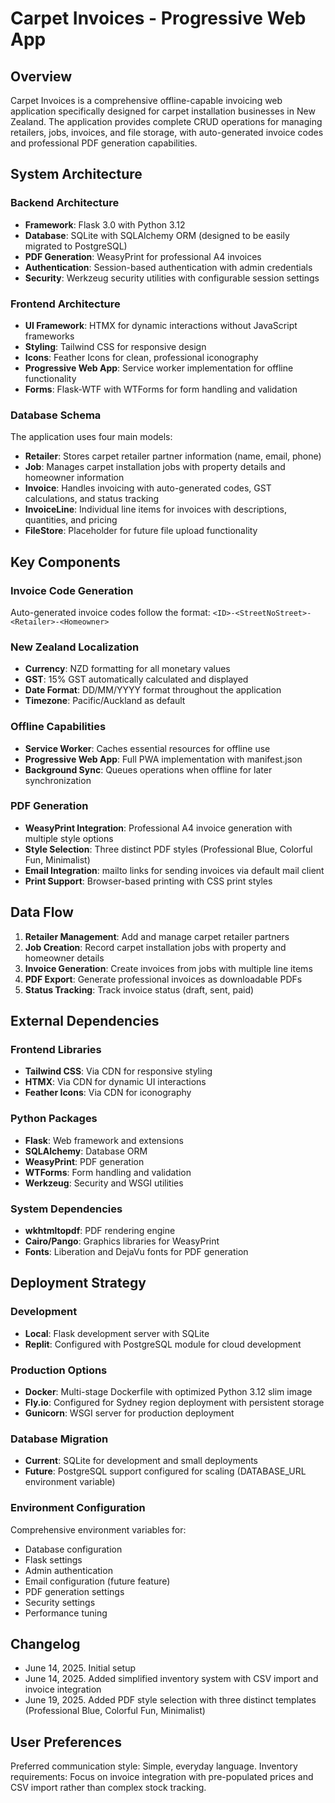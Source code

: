 # Carpet Invoices - Progressive Web App

## Overview

Carpet Invoices is a comprehensive offline-capable invoicing web application specifically designed for carpet installation businesses in New Zealand. The application provides complete CRUD operations for managing retailers, jobs, invoices, and file storage, with auto-generated invoice codes and professional PDF generation capabilities.

## System Architecture

### Backend Architecture
- **Framework**: Flask 3.0 with Python 3.12
- **Database**: SQLite with SQLAlchemy ORM (designed to be easily migrated to PostgreSQL)
- **PDF Generation**: WeasyPrint for professional A4 invoices
- **Authentication**: Session-based authentication with admin credentials
- **Security**: Werkzeug security utilities with configurable session settings

### Frontend Architecture
- **UI Framework**: HTMX for dynamic interactions without JavaScript frameworks
- **Styling**: Tailwind CSS for responsive design
- **Icons**: Feather Icons for clean, professional iconography
- **Progressive Web App**: Service worker implementation for offline functionality
- **Forms**: Flask-WTF with WTForms for form handling and validation

### Database Schema
The application uses four main models:
- **Retailer**: Stores carpet retailer partner information (name, email, phone)
- **Job**: Manages carpet installation jobs with property details and homeowner information
- **Invoice**: Handles invoicing with auto-generated codes, GST calculations, and status tracking
- **InvoiceLine**: Individual line items for invoices with descriptions, quantities, and pricing
- **FileStore**: Placeholder for future file upload functionality

## Key Components

### Invoice Code Generation
Auto-generated invoice codes follow the format: `<ID>-<StreetNoStreet>-<Retailer>-<Homeowner>`

### New Zealand Localization
- **Currency**: NZD formatting for all monetary values
- **GST**: 15% GST automatically calculated and displayed
- **Date Format**: DD/MM/YYYY format throughout the application
- **Timezone**: Pacific/Auckland as default

### Offline Capabilities
- **Service Worker**: Caches essential resources for offline use
- **Progressive Web App**: Full PWA implementation with manifest.json
- **Background Sync**: Queues operations when offline for later synchronization

### PDF Generation
- **WeasyPrint Integration**: Professional A4 invoice generation with multiple style options
- **Style Selection**: Three distinct PDF styles (Professional Blue, Colorful Fun, Minimalist)
- **Email Integration**: mailto links for sending invoices via default mail client
- **Print Support**: Browser-based printing with CSS print styles

## Data Flow

1. **Retailer Management**: Add and manage carpet retailer partners
2. **Job Creation**: Record carpet installation jobs with property and homeowner details
3. **Invoice Generation**: Create invoices from jobs with multiple line items
4. **PDF Export**: Generate professional invoices as downloadable PDFs
5. **Status Tracking**: Track invoice status (draft, sent, paid)

## External Dependencies

### Frontend Libraries
- **Tailwind CSS**: Via CDN for responsive styling
- **HTMX**: Via CDN for dynamic UI interactions
- **Feather Icons**: Via CDN for iconography

### Python Packages
- **Flask**: Web framework and extensions
- **SQLAlchemy**: Database ORM
- **WeasyPrint**: PDF generation
- **WTForms**: Form handling and validation
- **Werkzeug**: Security and WSGI utilities

### System Dependencies
- **wkhtmltopdf**: PDF rendering engine
- **Cairo/Pango**: Graphics libraries for WeasyPrint
- **Fonts**: Liberation and DejaVu fonts for PDF generation

## Deployment Strategy

### Development
- **Local**: Flask development server with SQLite
- **Replit**: Configured with PostgreSQL module for cloud development

### Production Options
- **Docker**: Multi-stage Dockerfile with optimized Python 3.12 slim image
- **Fly.io**: Configured for Sydney region deployment with persistent storage
- **Gunicorn**: WSGI server for production deployment

### Database Migration
- **Current**: SQLite for development and small deployments
- **Future**: PostgreSQL support configured for scaling (DATABASE_URL environment variable)

### Environment Configuration
Comprehensive environment variables for:
- Database configuration
- Flask settings
- Admin authentication
- Email configuration (future feature)
- PDF generation settings
- Security settings
- Performance tuning

## Changelog

- June 14, 2025. Initial setup
- June 14, 2025. Added simplified inventory system with CSV import and invoice integration
- June 19, 2025. Added PDF style selection with three distinct templates (Professional Blue, Colorful Fun, Minimalist)

## User Preferences

Preferred communication style: Simple, everyday language.
Inventory requirements: Focus on invoice integration with pre-populated prices and CSV import rather than complex stock tracking.